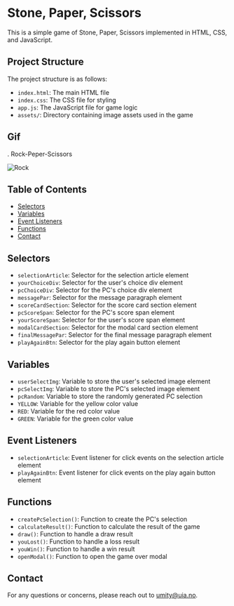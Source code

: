 # Stone, Paper, Scissors

This is a simple game of Stone, Paper, Scissors implemented in HTML, CSS, and JavaScript.

## Project Structure

The project structure is as follows:

- `index.html`: The main HTML file
- `index.css`: The CSS file for styling
- `app.js`: The JavaScript file for game logic
- `assets/`: Directory containing image assets used in the game

## Gif

.  Rock-Peper-Scissors

<img src = "rockPeper.gif" Alt = "Rock">



## Table of Contents
- [Selectors](#selectors)
- [Variables](#variables)
- [Event Listeners](#event-listeners)
- [Functions](#functions)
- [Contact](#contact)

## Selectors

- `selectionArticle`: Selector for the selection article element
- `yourChoiceDiv`: Selector for the user's choice div element
- `pcChoiceDiv`: Selector for the PC's choice div element
- `messagePar`: Selector for the message paragraph element
- `scoreCardSection`: Selector for the score card section element
- `pcScoreSpan`: Selector for the PC's score span element
- `yourScoreSpan`: Selector for the user's score span element
- `modalCardSection`: Selector for the modal card section element
- `finalMessagePar`: Selector for the final message paragraph element
- `playAgainBtn`: Selector for the play again button element

## Variables

- `userSelectImg`: Variable to store the user's selected image element
- `pcSelectImg`: Variable to store the PC's selected image element
- `pcRandom`: Variable to store the randomly generated PC selection
- `YELLOW`: Variable for the yellow color value
- `RED`: Variable for the red color value
- `GREEN`: Variable for the green color value

## Event Listeners

- `selectionArticle`: Event listener for click events on the selection article element
- `playAgainBtn`: Event listener for click events on the play again button element

## Functions

- `createPcSelection()`: Function to create the PC's selection
- `calculateResult()`: Function to calculate the result of the game
- `draw()`: Function to handle a draw result
- `youLost()`: Function to handle a loss result
- `youWin()`: Function to handle a win result
- `openModal()`: Function to open the game over modal

## Contact

For any questions or concerns, please reach out to [umity@uia.no](mailto:umity@uia.no).
